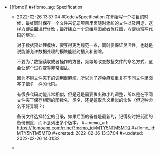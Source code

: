 - [[flomo]]
  #+flomo_tag: Specification
	- 2022-02-26 13:37:04
	   #Code #Specification
	  在开始写一个项目的时候，最好同时保存一个文件来记录项目里面随时添加的文件以及用途，这样方便后面进行修改；最好建立一个思维导图或者流程图，方便梳理写代码的层次。
	  
	  对于数据预处理模块，要写得更为规范一点，同时要保证灵活性，也就是说能够允许数据处理的模块能随时插入和删除。
	  
	  不要为了数据读取或者操作的方便，频繁地改变数据文件的命名方式，这会让整个过程变得非常混乱。
	  
	  因为不同文件夹下的调用很麻烦，所以为了避免麻烦重复在不同文件里面写了很多一样的代码。
	  
	  有很多代码功能非常相似，但是还是需要做出微小的调整，所以是在不同文件夹下保存相同的函数名、类名，还是说取含义相似的命名（但这种命名不好弄啊？）
	  
	  备份文件选择特定的目录，如果后面的备份是最新的，记得及时把前面的备份删除，而不是列出多个版本。
	  #+memo_url: https://flomoapp.com/mine/?memo_id=MTY5NTM5MTQ
	  #+flomo_id: MTY5NTM5MTQ
	  #+created: 2022-02-26 13:37:04
	  #+updated: 2022-02-26 14:01:32
	-